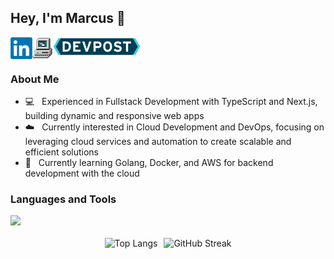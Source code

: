 ## Hey, I'm Marcus 👋

<a href='https://www.linkedin.com/in/marcusgeorgievski'><img align='left' alt="linkedin" src="assets/linkedin.png" height='35px'/></a>
<a href='https://marcusgeorgievski.com'><img align='left' alt="website" src="assets/computer.png" height='35px'/></a>
<a href='https://devpost.com/marcusgeorgievski'><img align='left' alt="website" src="assets/devpost.png" height='30px'/></a>

<br/>
<br/>

### About Me

- 💻 &nbsp; Experienced in Fullstack Development with TypeScript and Next.js, building dynamic and responsive web apps
- ☁️ &nbsp; Currently interested in Cloud Development and DevOps, focusing on leveraging cloud services and automation to create scalable and efficient solutions
- 🧠 &nbsp; Currently learning Golang, Docker, and AWS for backend development with the cloud

### Languages and Tools

<img src="https://skillicons.dev/icons?i=go,docker,python,postgres,typescript,react,nextjs,cpp,aws" height="90px"/>

<br>
<br>

<div align="center" style="display: flex; justify-content: center;">
  <img src="https://github-readme-stats.vercel.app/api/top-langs/?username=marcusgeorgievski&layout=compact&" alt="Top Langs" style="margin-right: 10px;"/>
  <img src="https://streak-stats.demolab.com?user=marcusgeorgievski&border_radius=5&date_format=M%20j%5B%2C%20Y%5D&card_height=120&hide_longest_streak=true" alt="GitHub Streak"/>
</div>
